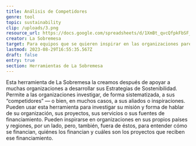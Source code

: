 ```yaml
---
title: Análisis de Competidores
genre: tool
topic: sustainability
clip: /uploads/3.png
resource_url: https://docs.google.com/spreadsheets/d/1XmBt_qvcQfpkFbSF_hGl6MGdu0dllnvM2zapbeQIYXc/edit#gid=589235514
creator: La Sobremesa
target: Para equipos que se quieren inspirar en las organizaciones parecidas a ellas.
lastmod: 2023-08-29T16:55:35.567Z
draft: false
entry: true
section: Herramientas de La Sobremesa
---
```

<!--StartFragment-->

Esta herramienta de La Sobremesa la creamos después de apoyar a muchas organizaciones a desarrollar sus Estrategias de Sostenibilidad. Permite a las organizaciones investigar, de forma sistematizada, a sus “competidores” — o bien, en muchos casos, a sus aliados o inspiraciones. Pueden usar esta herramienta para investigar su misión y forma de hablar de su organización, sus proyectos, sus servicios o sus fuentes de financiamiento. Pueden inspirarse en organizaciones en sus propios países y regiones, por un lado, pero, también, fuera de éstos, para entender cómo se financian, quiénes los financian y cuáles son los proyectos que reciben ese financiamiento.

<!--EndFragment-->